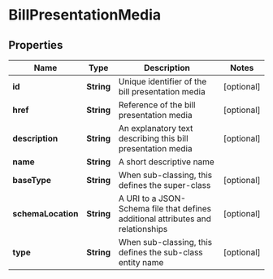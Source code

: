 
# BillPresentationMedia

## Properties
Name | Type | Description | Notes
------------ | ------------- | ------------- | -------------
**id** | **String** | Unique identifier of the bill presentation media |  [optional]
**href** | **String** | Reference of the bill presentation media |  [optional]
**description** | **String** | An explanatory text describing this bill presentation media |  [optional]
**name** | **String** | A short descriptive name | 
**baseType** | **String** | When sub-classing, this defines the super-class |  [optional]
**schemaLocation** | **String** | A URI to a JSON-Schema file that defines additional attributes and relationships |  [optional]
**type** | **String** | When sub-classing, this defines the sub-class entity name |  [optional]




